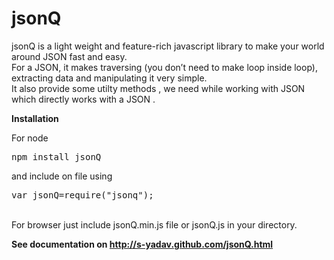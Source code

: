 jsonQ
=====

jsonQ is a light weight and feature-rich javascript library to make your world around JSON fast and easy.<br />
For a JSON, it makes traversing (you don’t need to make loop inside loop), extracting data and manipulating it very simple.<br/>
It also provide some utilty methods , we need while working with JSON which directly works with a JSON . 

  <p><strong>Installation</strong></p>
  <p>
  	For node 
    <pre>
npm install jsonQ
</pre>
and include on file using
<pre>
var jsonQ=require("jsonq");
</pre>

<br/>
    For browser just include jsonQ.min.js file or jsonQ.js in your directory.
  </p>


<strong>See documentation on http://s-yadav.github.com/jsonQ.html</strong>
